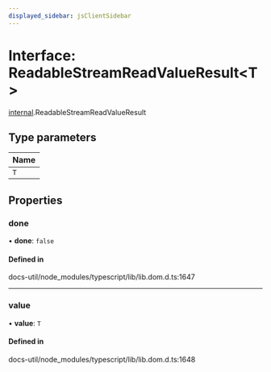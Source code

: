 ```yaml
---
displayed_sidebar: jsClientSidebar
---
```


# Interface: ReadableStreamReadValueResult<T\>

[internal](../modules/internal-10.md).ReadableStreamReadValueResult

## Type parameters

| Name |
| :------ |
| `T` |

## Properties

### done

• **done**: ``false``

#### Defined in

docs-util/node_modules/typescript/lib/lib.dom.d.ts:1647

___

### value

• **value**: `T`

#### Defined in

docs-util/node_modules/typescript/lib/lib.dom.d.ts:1648
